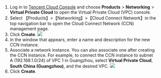 1. Log in to [Tencent Cloud Console](https://console.cloud.tencent.com/) and choose **Products** > **Networking** > **Virtual Private Cloud** to open the Virtual Private Cloud (VPC) console.
2. Select 【Products】>【Networking】>【Cloud Connect Network】in the top navigation bar to open the Cloud Connect Network (CCN) management page.
3. Click **Create**. 
![](https://main.qcloudimg.com/raw/0162c7ee096decf3be17c9d8e8f43c26.png)
4. In the window that appears, enter a name and description for the new CCN instance.
5. Associate a network instance. You can also associate one after creating the CCN instance.
For example, to connect the CCN instance to subnet A (192.168.1.0/24) of VPC 1 in Guangzhou, select **Virtual Private Cloud**, **South China (Guangzhou)**, and the desired VPC.
![](https://main.qcloudimg.com/raw/dd70d4477772ca99e3b182dd36205c53.png)
6. Click **Create**.
